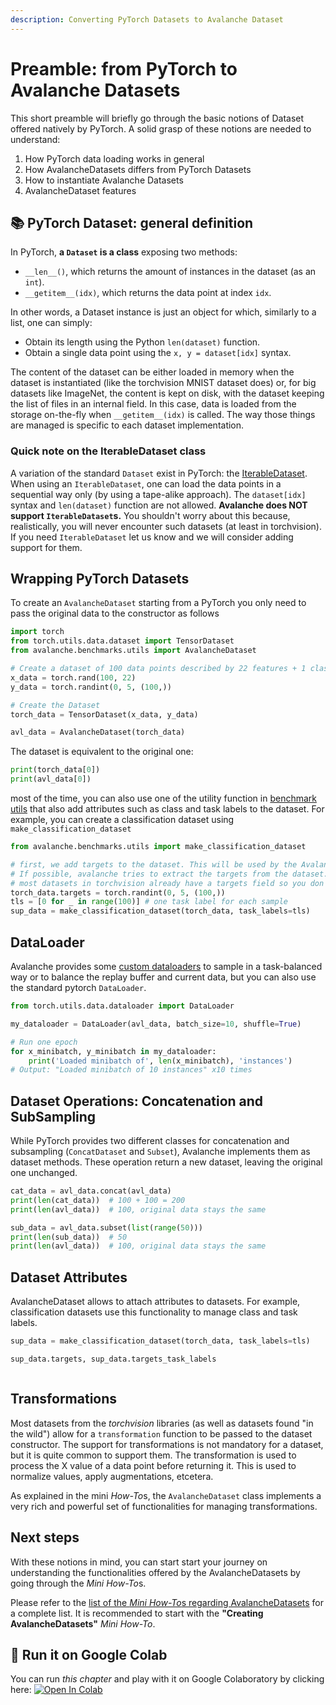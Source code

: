```yaml
---
description: Converting PyTorch Datasets to Avalanche Dataset
---
```


# Preamble: from PyTorch to Avalanche Datasets
This short preamble will briefly go through the basic notions of Dataset offered natively by PyTorch. A solid grasp of these notions are needed to understand:
1. How PyTorch data loading works in general
2. How AvalancheDatasets differs from PyTorch Datasets
3. How to instantiate Avalanche Datasets
4. AvalancheDataset features

## 📚 PyTorch Dataset: general definition

In PyTorch, **a `Dataset` is a class** exposing two methods:
- `__len__()`, which returns the amount of instances in the dataset (as an `int`). 
- `__getitem__(idx)`, which returns the data point at index `idx`.

In other words, a Dataset instance is just an object for which, similarly to a list, one can simply:
- Obtain its length using the Python `len(dataset)` function.
- Obtain a single data point using the `x, y = dataset[idx]` syntax.

The content of the dataset can be either loaded in memory when the dataset is instantiated (like the torchvision MNIST dataset does) or, for big datasets like ImageNet, the content is kept on disk, with the dataset keeping the list of files in an internal field. In this case, data is loaded from the storage on-the-fly when `__getitem__(idx)` is called. The way those things are managed is specific to each dataset implementation.

### Quick note on the IterableDataset class
A variation of the standard `Dataset` exist in PyTorch: the [IterableDataset](https://pytorch.org/docs/stable/data.html#iterable-style-datasets). When using an `IterableDataset`, one can load the data points in a sequential way only (by using a tape-alike approach). The `dataset[idx]` syntax and `len(dataset)` function are not allowed. **Avalanche does NOT support `IterableDataset`s.** You shouldn't worry about this because, realistically, you will never encounter such datasets (at least in torchvision). If you need `IterableDataset` let us know and we will consider adding support for them.


## Wrapping PyTorch Datasets
To create an `AvalancheDataset` starting from a PyTorch you only need to pass the original data to the constructor as follows


```python
import torch
from torch.utils.data.dataset import TensorDataset
from avalanche.benchmarks.utils import AvalancheDataset

# Create a dataset of 100 data points described by 22 features + 1 class label
x_data = torch.rand(100, 22)
y_data = torch.randint(0, 5, (100,))

# Create the Dataset
torch_data = TensorDataset(x_data, y_data)

avl_data = AvalancheDataset(torch_data)
```

The dataset is equivalent to the original one:


```python
print(torch_data[0])
print(avl_data[0])
```

most of the time, you can also use one of the utility function in [benchmark utils](https://avalanche-api.continualai.org/en/latest/benchmarks.html#utils-data-loading-and-avalanchedataset) that also add attributes such as class and task labels to the dataset. For example, you can create a classification dataset using `make_classification_dataset`


```python
from avalanche.benchmarks.utils import make_classification_dataset

# first, we add targets to the dataset. This will be used by the AvalancheDataset
# If possible, avalanche tries to extract the targets from the dataset.
# most datasets in torchvision already have a targets field so you don't need this step.
torch_data.targets = torch.randint(0, 5, (100,))
tls = [0 for _ in range(100)] # one task label for each sample
sup_data = make_classification_dataset(torch_data, task_labels=tls)
```

## DataLoader
Avalanche provides some [custom dataloaders](https://avalanche-api.continualai.org/en/latest/benchmarks.html#utils-data-loading-and-avalanchedataset) to sample in a task-balanced way or to balance the replay buffer and current data, but you can also use the standard pytorch `DataLoader`.


```python
from torch.utils.data.dataloader import DataLoader

my_dataloader = DataLoader(avl_data, batch_size=10, shuffle=True)

# Run one epoch
for x_minibatch, y_minibatch in my_dataloader:
    print('Loaded minibatch of', len(x_minibatch), 'instances')
# Output: "Loaded minibatch of 10 instances" x10 times
```

## Dataset Operations: Concatenation and SubSampling
While PyTorch provides two different classes for concatenation and subsampling (`ConcatDataset` and `Subset`), Avalanche implements them as dataset methods. These operation return a new dataset, leaving the original one unchanged.


```python
cat_data = avl_data.concat(avl_data)
print(len(cat_data))  # 100 + 100 = 200
print(len(avl_data))  # 100, original data stays the same

sub_data = avl_data.subset(list(range(50)))
print(len(sub_data))  # 50
print(len(avl_data))  # 100, original data stays the same
```

## Dataset Attributes
AvalancheDataset allows to attach attributes to datasets. For example, classification datasets use this functionality to manage class and task labels.


```python
sup_data = make_classification_dataset(torch_data, task_labels=tls)

sup_data.targets, sup_data.targets_task_labels
```


```python

```

## Transformations
Most datasets from the *torchvision* libraries (as well as datasets found "in the wild") allow for a `transformation` function to be passed to the dataset constructor. The support for transformations is not mandatory for a dataset, but it is quite common to support them. The transformation is used to process the X value of a data point before returning it. This is used to normalize values, apply augmentations, etcetera.

As explained in the mini *How-To*s, the `AvalancheDataset` class implements a very rich and powerful set of functionalities for managing transformations.



## Next steps
With these notions in mind, you can start start your journey on understanding the functionalities offered by the AvalancheDatasets by going through the *Mini How-To*s.

Please refer to the [list of the *Mini How-To*s regarding AvalancheDatasets](https://avalanche.continualai.org/how-tos/avalanchedataset) for a complete list. It is recommended to start with the **"Creating AvalancheDatasets"** *Mini How-To*.

## 🤝 Run it on Google Colab

You can run _this chapter_ and play with it on Google Colaboratory by clicking here: [![Open In Colab](https://colab.research.google.com/assets/colab-badge.svg)](https://colab.research.google.com/github/ContinualAI/avalanche/blob/master/notebooks/how-tos/avalanchedataset/preamble-pytorch-datasets.ipynb)
